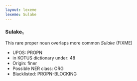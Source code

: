 ```yaml
---
layout: lexeme
lexeme: Sulake
---
```


###  Sulake₁

This rare proper noun overlaps more common *Sulake* (FIXME)
* UPOS:  PROPN
* in KOTUS dictionary under:  48
* Origin:  finer
* Possible NER class:  ORG
* Blacklisted:  PROPN-BLOCKING

